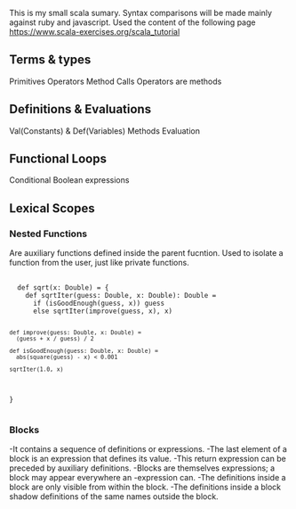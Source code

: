 This is my small scala sumary. Syntax comparisons will be made mainly against ruby and javascript.
Used the content of the following page https://www.scala-exercises.org/scala_tutorial
<h2>Terms & types</h2>
 Primitives
 Operators
 Method Calls
 Operators are methods

<h2>Definitions & Evaluations</h2>
 Val(Constants) & Def(Variables)
 Methods
 Evaluation

<h2>Functional Loops</h2>
 Conditional
 Boolean expressions

<h2>Lexical Scopes</h2>
<h3>Nested Functions</h3>
Are auxiliary functions defined inside the parent fucntion. Used to isolate a function from the user, just like private functions.
<pre>
 <code>
  def sqrt(x: Double) = {
    def sqrtIter(guess: Double, x: Double): Double =
      if (isGoodEnough(guess, x)) guess
      else sqrtIter(improve(guess, x), x)

    def improve(guess: Double, x: Double) =
      (guess + x / guess) / 2

    def isGoodEnough(guess: Double, x: Double) =
      abs(square(guess) - x) < 0.001

    sqrtIter(1.0, x)
  }
 </code>
</pre>
<h3>Blocks</h3>
-It contains a sequence of definitions or expressions.
-The last element of a block is an expression that defines its value.
-This return expression can be preceded by auxiliary definitions.
-Blocks are themselves expressions; a block may appear everywhere an -expression can.
-The definitions inside a block are only visible from within the block.
-The definitions inside a block shadow definitions of the same names outside the block.
